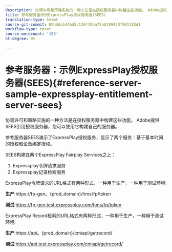 ```yaml
---
description: 协调许可和策略实施的一种方法是在授权服务器中构建这些功能。 Adobe提供SEES引用授权服务器，您可以使用它构建自己的服务器。
title: 参考服务器示例ExpressPlay授权服务器(SEES)
translation-type: tm+mt
source-git-commit: 89bdda1d4bd5c126f19ba75a819942df901183d1
workflow-type: tm+mt
source-wordcount: '189'
ht-degree: 0%

---
```



# 参考服务器：示例ExpressPlay授权服务器(SEES){#reference-server-sample-expressplay-entitlement-server-sees}

协调许可和策略实施的一种方法是在授权服务器中构建这些功能。 Adobe提供SEES引用授权服务器，您可以使用它构建自己的服务器。

参考服务器SEES演示了ExpressPlay授权服务，显示了两个服务：基于基本时间的授权和设备绑定授权。

SEES构建在两个ExpressPlay Fairplay Services之上：

1. Expressplay令牌请求服务
1. Expressplay记录检索服务

ExpressPlay令牌请求的URL格式有两种形式，一种用于生产，一种用于测试环境:

**生产**:<span></span>https://fp-gen。{prod_domain}/hms/fp/token

**测试**:<span></span>https://fp-gen.test.expressplay.com/hms/fp/token

ExpressPlay Record检索的URL格式有两种形式，一种用于生产，一种用于测试环境:

**生产**:<span></span>https://api。{prod_domain}/cmiapi/getrecord/

**测试**:<span></span>https://api.test.expressplay.com/cmiapi/getrecord/
